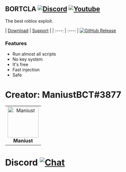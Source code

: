 ## BORTCLA [![Discord](https://img.shields.io/badge/Discord-Bortcla-%237289da?&style=flat&logo=Discord&url=https%3A%2F%2Fdiscord.gg%VYdrChWGRc)](https://discord.gg/VYdrChWGRc) [![Youtube](https://img.shields.io/badge/YouTube-Maniust-%23e05d44da?&style=flat&logo=YouTube&logoColor=red&url=https%3A%2F%youtube.com%channel%UCvrK-_fQCcizvkqOzr0xruA)](https://youtube.com/channel/UCvrK-_fQCcizvkqOzr0xruA)

The best roblox exploit.

| [Download](https://github.com/Maniust/Bortcla/releases/tag/v0.2.1-alpha) | [Support](https://discord.gg/Axhk9NzZdv) |
| :---: | :---: | [![GitHub Release](https://img.shields.io/github/release/Maniust/Bortcla.svg?style=flat)]()

### Features

- Run almost all scripts
- No key system
- It's free
- Fast injection
- Safe

# Creator: ManiustBCT#3877

<table>
<tr>
<td align="center">
    <img src="https://cdn.discordapp.com/avatars/758118707037208657/279878e616cd7089f4d4d6c5b4bddfa0.webp" width="100px;" alt="Maniust"/><br />
    <strong>Maniust</strong><br />
</td>
</tr>
</table>

# Discord [![Chat](https://img.shields.io/discord/764535564253790239.svg?color=7289DA)](https://discord.gg/YQW34xsM8S)
